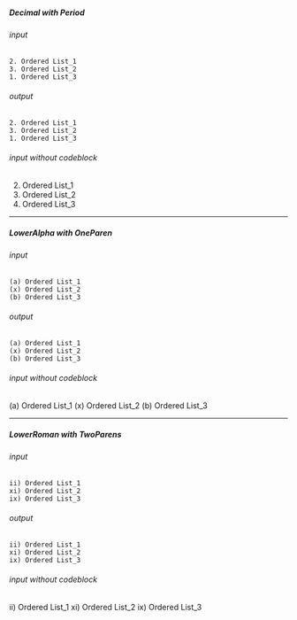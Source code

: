 ##### Decimal with Period

###### input
```
2. Ordered List_1
3. Ordered List_2
1. Ordered List_3
```

###### output
```{#list-1 .raw_list}
2. Ordered List_1
3. Ordered List_2
1. Ordered List_3
```

###### input without codeblock
2. Ordered List_1
3. Ordered List_2
1. Ordered List_3

---

##### LowerAlpha with OneParen

###### input
```
(a) Ordered List_1
(x) Ordered List_2
(b) Ordered List_3
```

###### output
```{#list-2 .raw_list}
(a) Ordered List_1
(x) Ordered List_2
(b) Ordered List_3
```

###### input without codeblock
(a) Ordered List_1
(x) Ordered List_2
(b) Ordered List_3


---

#####  LowerRoman with TwoParens

###### input
```
ii) Ordered List_1
xi) Ordered List_2
ix) Ordered List_3
```

###### output
```{#list-3 .raw_list}
ii) Ordered List_1
xi) Ordered List_2
ix) Ordered List_3
```

###### input without codeblock
ii) Ordered List_1
xi) Ordered List_2
ix) Ordered List_3
